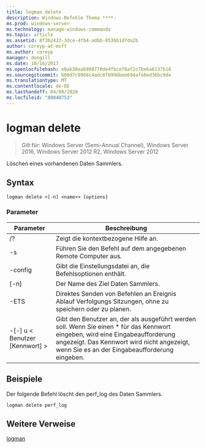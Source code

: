 ```yaml
---
title: logman delete
description: Windows-Befehle Thema ****-
ms.prod: windows-server
ms.technology: manage-windows-commands
ms.topic: article
ms.assetid: 8f3b2422-3dce-4fb4-adbb-8536b1d7da2b
author: coreyp-at-msft
ms.author: coreyp
manager: dongill
ms.date: 10/16/2017
ms.openlocfilehash: e0ab38eab988770de4fbcef8af2c7be6a6137b16
ms.sourcegitcommit: b00d7c8968c4adc8f699dbee694afe6ed36bc9de
ms.translationtype: MT
ms.contentlocale: de-DE
ms.lasthandoff: 04/08/2020
ms.locfileid: "80840753"
---
```

# <a name="logman-delete"></a>logman delete

>Gilt für: Windows Server (Semi-Annual Channel), Windows Server 2016, Windows Server 2012 R2, Windows Server 2012

Löschen eines vorhandenen Daten Sammlers.  

## <a name="syntax"></a>Syntax  
```  
logman delete <[-n] <name>> [options]  
```  
### <a name="parameters"></a>Parameter  

|        Parameter        |                                                                               Beschreibung                                                                               |
|-------------------------|-------------------------------------------------------------------------------------------------------------------------------------------------------------------------|
|           /?            |                                                                    Zeigt die kontextbezogene Hilfe an.                                                                     |
|   -s <computer name>    |                                                          Führen Sie den Befehl auf dem angegebenen Remote Computer aus.                                                          |
|     -config <value>     |                                                         Gibt die Einstellungsdatei an, die Befehlsoptionen enthält.                                                         |
|       [-n] <name>       |                                                                   Der Name des Ziel Daten Sammlers.                                                                    |
|          -ETS           |                                              Direktes Senden von Befehlen an Ereignis Ablauf Verfolgungs Sitzungen, ohne zu speichern oder zu planen.                                               |
| -[-] u < Benutzer [Kennwort] > | Gibt den Benutzer an, der als ausgeführt werden soll. Wenn Sie einen \* für das Kennwort eingeben, wird eine Eingabeaufforderung angezeigt. Das Kennwort wird nicht angezeigt, wenn Sie es an der Eingabeaufforderung eingeben. |

## <a name="examples"></a><a name=BKMK_examples></a>Beispiele  
Der folgende Befehl löscht den perf_log des Daten Sammlers.  
```  
logman delete perf_log  
```  
## <a name="additional-references"></a>Weitere Verweise  
[logman](logman.md)  
